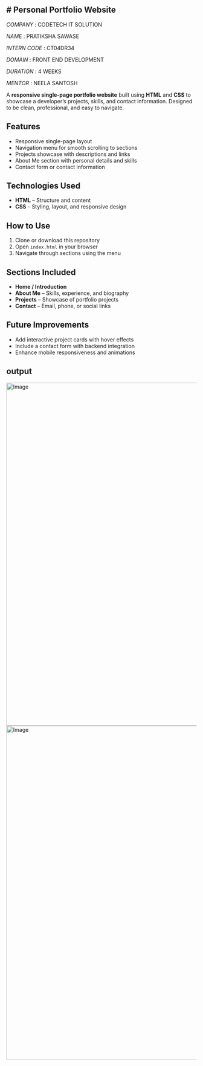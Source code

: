 ## # Personal Portfolio Website


*COMPANY* : CODETECH IT SOLUTION


*NAME* : PRATIKSHA SAWASE


*INTERN CODE* : CT04DR34 


*DOMAIN* : FRONT END DEVELOPMENT


*DURATION* : 4 WEEKS


*MENTOR* : NEELA SANTOSH


A **responsive single-page portfolio website** built using **HTML** and **CSS** to showcase a developer’s projects, skills, and contact information. Designed to be clean, professional, and easy to navigate.  

## Features
- Responsive single-page layout  
- Navigation menu for smooth scrolling to sections  
- Projects showcase with descriptions and links  
- About Me section with personal details and skills  
- Contact form or contact information  

## Technologies Used
- **HTML** – Structure and content  
- **CSS** – Styling, layout, and responsive design  

## How to Use
1. Clone or download this repository  
2. Open `index.html` in your browser  
3. Navigate through sections using the menu  

## Sections Included
- **Home / Introduction**  
- **About Me** – Skills, experience, and biography  
- **Projects** – Showcase of portfolio projects  
- **Contact** – Email, phone, or social links  

## Future Improvements
- Add interactive project cards with hover effects  
- Include a contact form with backend integration  
- Enhance mobile responsiveness and animations  

## output

<img width="1852" height="908" alt="Image" src="https://github.com/user-attachments/assets/be7865d9-f6c9-4651-b979-5b21979d6410" />
<img width="1838" height="884" alt="Image" src="https://github.com/user-attachments/assets/b181941d-cdec-4936-804e-2fd1df378f6c" />


